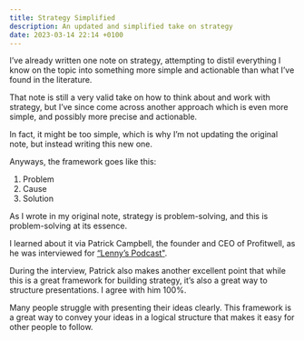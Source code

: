 ```yaml
---
title: Strategy Simplified
description: An updated and simplified take on strategy
date: 2023-03-14 22:14 +0100
---
```

I’ve already written one note on strategy, attempting to distil everything I know on the topic into something more simple and actionable than what I’ve found in the literature.

That note is still a very valid take on how to think about and work with strategy, but I’ve since come across another approach which is even more simple, and possibly more precise and actionable.

In fact, it might be too simple, which is why I’m not updating the original note, but instead writing this new one.

Anyways, the framework goes like this:

1. Problem
2. Cause
3. Solution

As I wrote in my original note, strategy is problem-solving, and this is problem-solving at its essence.

I learned about it via Patrick Campbell, the founder and CEO of Profitwell, as he was interviewed for [“Lenny’s Podcast"](https://podcasts.apple.com/dk/podcast/lennys-podcast-product-growth-career/id1627920305?i=1000600396746). 

During the interview, Patrick also makes another excellent point that while this is a great framework for building strategy, it’s also a great way to structure presentations. I agree with him 100%.

Many people struggle with presenting their ideas clearly. This framework is a great way to convey your ideas in a logical structure that makes it easy for other people to follow.
